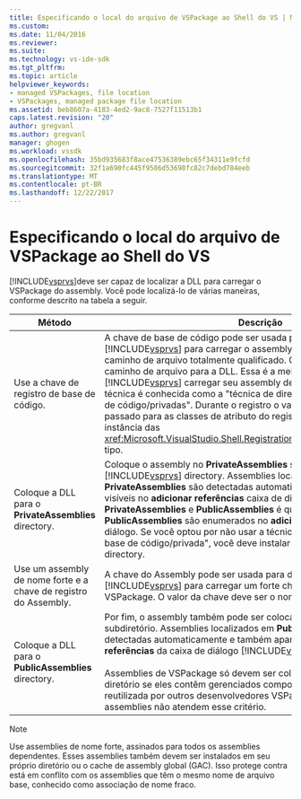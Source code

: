 ```yaml
---
title: Especificando o local do arquivo de VSPackage ao Shell do VS | Microsoft Docs
ms.custom: 
ms.date: 11/04/2016
ms.reviewer: 
ms.suite: 
ms.technology: vs-ide-sdk
ms.tgt_pltfrm: 
ms.topic: article
helpviewer_keywords:
- managed VSPackages, file location
- VSPackages, managed package file location
ms.assetid: beb8607a-4183-4ed2-9ac8-7527f11513b1
caps.latest.revision: "20"
author: gregvanl
ms.author: gregvanl
manager: ghogen
ms.workload: vssdk
ms.openlocfilehash: 35bd935683f8ace47536389ebc65f34311e9fcfd
ms.sourcegitcommit: 32f1a690fc445f9586d53698fc82c7debd784eeb
ms.translationtype: MT
ms.contentlocale: pt-BR
ms.lasthandoff: 12/22/2017
---
```

# <a name="specifying-vspackage-file-location-to-the-vs-shell"></a>Especificando o local do arquivo de VSPackage ao Shell do VS
[!INCLUDE[vsprvs](../../code-quality/includes/vsprvs_md.md)]deve ser capaz de localizar a DLL para carregar o VSPackage do assembly. Você pode localizá-lo de várias maneiras, conforme descrito na tabela a seguir.  
  
|Método|Descrição|  
|------------|-----------------|  
|Use a chave de registro de base de código.|A chave de base de código pode ser usada para direcionar [!INCLUDE[vsprvs](../../code-quality/includes/vsprvs_md.md)] para carregar o assembly de VSPackage qualquer caminho de arquivo totalmente qualificado. O valor da chave deve ser o caminho de arquivo para a DLL. Essa é a melhor maneira de ter [!INCLUDE[vsprvs](../../code-quality/includes/vsprvs_md.md)] carregar seu assembly de pacote. Às vezes, essa técnica é conhecida como a "técnica de diretório de instalação de base de código/privadas". Durante o registro o valor da Base de código é passado para as classes de atributo do registro por meio de uma instância das <xref:Microsoft.VisualStudio.Shell.RegistrationAttribute.RegistrationContext> tipo.|  
|Coloque a DLL para o **PrivateAssemblies** directory.|Coloque o assembly no **PrivateAssemblies** subdiretório do [!INCLUDE[vsprvs](../../code-quality/includes/vsprvs_md.md)] directory. Assemblies localizados em **PrivateAssemblies** são detectadas automaticamente, mas não são visíveis no **adicionar referências** caixa de diálogo. A diferença entre **PrivateAssemblies** e **PublicAssemblies** é que os assemblies em **PublicAssemblies** são enumerados no **adicionar referências**  caixa de diálogo. Se você optou por não usar a técnica "diretório de instalação de base de código/privada", você deve instalar para o **PrivateAssemblies** directory.|  
|Use um assembly de nome forte e a chave de registro do Assembly.|A chave do Assembly pode ser usada para direcionar explicitamente [!INCLUDE[vsprvs](../../code-quality/includes/vsprvs_md.md)] para carregar um forte chamado assembly VSPackage. O valor da chave deve ser o nome forte do assembly.|  
|Coloque a DLL para o **PublicAssemblies** directory.|Por fim, o assembly também pode ser colocado no **PublicAssemblies** subdiretório. Assemblies localizados em **PublicAssemblies** são detectadas automaticamente e também aparecerá no **adicionar referências** da caixa de diálogo [!INCLUDE[vsprvs](../../code-quality/includes/vsprvs_md.md)].<br /><br /> Assemblies de VSPackage só devem ser colocados no **PublicAssemblies** diretório se eles contêm gerenciados componentes que devem ser reutilizada por outros desenvolvedores VSPackage. A maioria dos assemblies não atendem esse critério.|  
  
> [!NOTE]
>  Use assemblies de nome forte, assinados para todos os assemblies dependentes. Esses assemblies também devem ser instalados em seu próprio diretório ou o cache de assembly global (GAC). Isso protege contra está em conflito com os assemblies que têm o mesmo nome de arquivo base, conhecido como associação de nome fraco.